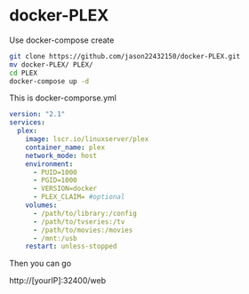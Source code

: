 # docker-PLEX
Use docker-compose create

``` sh
git clone https://github.com/jason22432150/docker-PLEX.git
mv docker-PLEX/ PLEX/
cd PLEX
docker-compose up -d
```

This is docker-comporse.yml
```yml
version: "2.1"
services:
  plex:
    image: lscr.io/linuxserver/plex
    container_name: plex
    network_mode: host
    environment:
      - PUID=1000
      - PGID=1000
      - VERSION=docker
      - PLEX_CLAIM= #optional
    volumes:
      - /path/to/library:/config
      - /path/to/tvseries:/tv
      - /path/to/movies:/movies
      - /mnt:/usb
    restart: unless-stopped
```

Then you can go 

http://[yourIP]:32400/web
